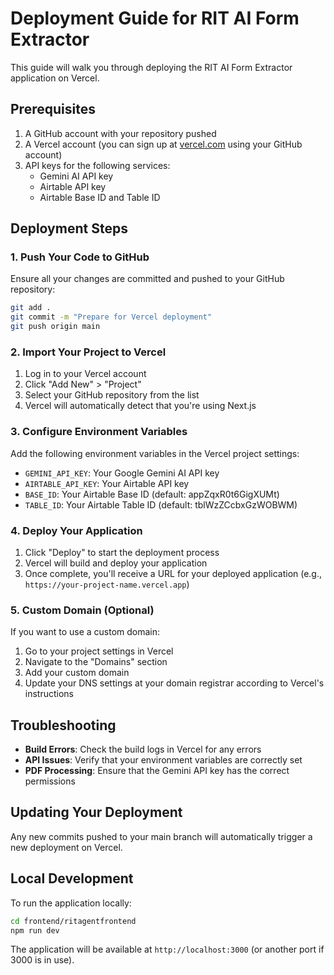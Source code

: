 # Deployment Guide for RIT AI Form Extractor

This guide will walk you through deploying the RIT AI Form Extractor application on Vercel.

## Prerequisites

1. A GitHub account with your repository pushed
2. A Vercel account (you can sign up at [vercel.com](https://vercel.com) using your GitHub account)
3. API keys for the following services:
   - Gemini AI API key
   - Airtable API key
   - Airtable Base ID and Table ID

## Deployment Steps

### 1. Push Your Code to GitHub

Ensure all your changes are committed and pushed to your GitHub repository:

```bash
git add .
git commit -m "Prepare for Vercel deployment"
git push origin main
```

### 2. Import Your Project to Vercel

1. Log in to your Vercel account
2. Click "Add New" > "Project"
3. Select your GitHub repository from the list
4. Vercel will automatically detect that you're using Next.js

### 3. Configure Environment Variables

Add the following environment variables in the Vercel project settings:

- `GEMINI_API_KEY`: Your Google Gemini AI API key
- `AIRTABLE_API_KEY`: Your Airtable API key
- `BASE_ID`: Your Airtable Base ID (default: appZqxR0t6GigXUMt)
- `TABLE_ID`: Your Airtable Table ID (default: tblWzZCcbxGzWOBWM)

### 4. Deploy Your Application

1. Click "Deploy" to start the deployment process
2. Vercel will build and deploy your application
3. Once complete, you'll receive a URL for your deployed application (e.g., `https://your-project-name.vercel.app`)

### 5. Custom Domain (Optional)

If you want to use a custom domain:

1. Go to your project settings in Vercel
2. Navigate to the "Domains" section
3. Add your custom domain
4. Update your DNS settings at your domain registrar according to Vercel's instructions

## Troubleshooting

- **Build Errors**: Check the build logs in Vercel for any errors
- **API Issues**: Verify that your environment variables are correctly set
- **PDF Processing**: Ensure that the Gemini API key has the correct permissions

## Updating Your Deployment

Any new commits pushed to your main branch will automatically trigger a new deployment on Vercel.

## Local Development

To run the application locally:

```bash
cd frontend/ritagentfrontend
npm run dev
```

The application will be available at `http://localhost:3000` (or another port if 3000 is in use).
